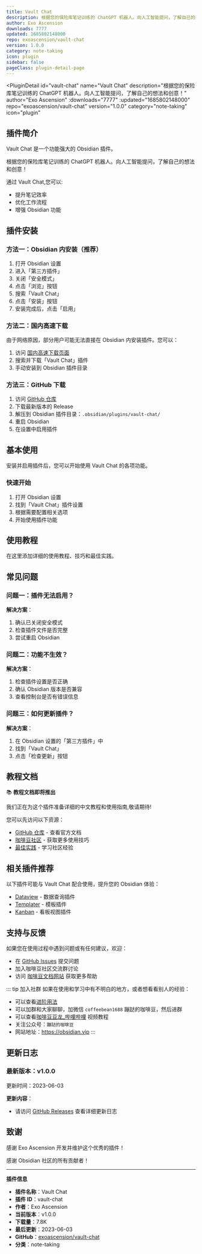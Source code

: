 ```yaml
---
title: Vault Chat
description: 根据您的保险库笔记训练的 ChatGPT 机器人。向人工智能提问，了解自己的想法和创意！
author: Exo Ascension
downloads: 7777
updated: 1685802148000
repo: exoascension/vault-chat
version: 1.0.0
category: note-taking
icon: plugin
sidebar: false
pageClass: plugin-detail-page
---
```


<PluginDetail
  id="vault-chat"
  name="Vault Chat"
  description="根据您的保险库笔记训练的 ChatGPT 机器人。向人工智能提问，了解自己的想法和创意！"
  author="Exo Ascension"
  :downloads="7777"
  :updated="1685802148000"
  repo="exoascension/vault-chat"
  version="1.0.0"
  category="note-taking"
  icon="plugin"
>

<!-- AUTO_GENERATED_START -->
## 插件简介

Vault Chat 是一个功能强大的 Obsidian 插件。

根据您的保险库笔记训练的 ChatGPT 机器人。向人工智能提问，了解自己的想法和创意！

通过 Vault Chat,您可以:

- 提升笔记效率
- 优化工作流程
- 增强 Obsidian 功能

<!-- AUTO_GENERATED_END -->

<!-- AUTO_GENERATED_START -->
## 插件安装

### 方法一：Obsidian 内安装（推荐）

1. 打开 Obsidian 设置
2. 进入「第三方插件」
3. 关闭「安全模式」
4. 点击「浏览」按钮
5. 搜索「Vault Chat」
6. 点击「安装」按钮
7. 安装完成后，点击「启用」

### 方法二：国内高速下载

由于网络原因，部分用户可能无法直接在 Obsidian 内安装插件。您可以：

1. 访问 [国内高速下载页面](/zh/documentation/obsidian-plugins-download.html)
2. 搜索并下载「Vault Chat」插件
3. 手动安装到 Obsidian 插件目录

### 方法三：GitHub 下载

1. 访问 [GitHub 仓库](https://github.com/exoascension/vault-chat)
2. 下载最新版本的 Release
3. 解压到 Obsidian 插件目录：`.obsidian/plugins/vault-chat/`
4. 重启 Obsidian
5. 在设置中启用插件

## 基本使用

安装并启用插件后，您可以开始使用 Vault Chat 的各项功能。

### 快速开始

1. 打开 Obsidian 设置
2. 找到「Vault Chat」插件设置
3. 根据需要配置相关选项
4. 开始使用插件功能

<!-- AUTO_GENERATED_END -->

<!-- CUSTOM_CONTENT_START:tutorial -->
## 使用教程

在这里添加详细的使用教程、技巧和最佳实践。

<!-- CUSTOM_CONTENT_END:tutorial -->

<!-- SHARED_CONTENT_START -->
## 常见问题

### 问题一：插件无法启用？

**解决方案**：
1. 确认已关闭安全模式
2. 检查插件文件是否完整
3. 尝试重启 Obsidian

### 问题二：功能不生效？

**解决方案**：
1. 检查插件设置是否正确
2. 确认 Obsidian 版本是否兼容
3. 查看控制台是否有错误信息

### 问题三：如何更新插件？

**解决方案**：
1. 在 Obsidian 设置的「第三方插件」中
2. 找到「Vault Chat」
3. 点击「检查更新」按钮

## 教程文档

📚 **教程文档即将推出**

我们正在为这个插件准备详细的中文教程和使用指南,敬请期待!

您可以先访问以下资源：
- [GitHub 仓库](https://github.com/exoascension/vault-chat) - 查看官方文档
- [咖啡豆社区](/zh/bases/) - 获取更多使用技巧
- [最佳实践](/zh/best-practices/) - 学习社区经验

## 相关插件推荐

以下插件可能与 Vault Chat 配合使用，提升您的 Obsidian 体验：

- [Dataview](/zh/plugins/dataview.html) - 数据查询插件
- [Templater](/zh/plugins/templater-obsidian.html) - 模板插件
- [Kanban](/zh/plugins/obsidian-kanban.html) - 看板视图插件

## 支持与反馈

如果您在使用过程中遇到问题或有任何建议，欢迎：

- 在 [GitHub Issues](https://github.com/exoascension/vault-chat/issues) 提交问题
- 加入咖啡豆社区交流群讨论
- 访问 [咖啡豆文档网站](https://obsidian.vip) 获取更多帮助

::: tip 加入社群
如果在使用和学习中有不明白的地方，或者想看看别人的经验：
- 可以查看[进阶用法](/zh/advanced)
- 可以加群和大家聊聊，加微信 `coffeebean1688` 蹦跶的咖啡豆，然后进群
- 可以查看[咖啡豆豆龙_哔哩哔哩](https://space.bilibili.com/618777356) 视频教程
- 关注公众号：`蹦跶的咖啡豆`
- 网站地址：https://obsidian.vip
:::
<!-- SHARED_CONTENT_END -->

<!-- AUTO_GENERATED_START -->
## 更新日志

### 最新版本：v1.0.0

更新时间：2023-06-03

**更新内容**：
- 请访问 [GitHub Releases](https://github.com/exoascension/vault-chat/releases) 查看详细更新日志

## 致谢

感谢 Exo Ascension 开发并维护这个优秀的插件！

感谢 Obsidian 社区的所有贡献者！

---

**插件信息**
- **插件名称**：Vault Chat
- **插件 ID**：vault-chat
- **作者**：Exo Ascension
- **当前版本**：v1.0.0
- **下载量**：7.8K
- **最后更新**：2023-06-03
- **GitHub**：[exoascension/vault-chat](https://github.com/exoascension/vault-chat)
- **分类**：note-taking
<!-- AUTO_GENERATED_END -->

</PluginDetail>

